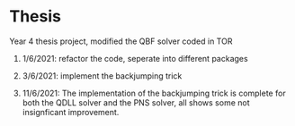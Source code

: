 # Thesis
Year 4 thesis project, modified the QBF solver coded in TOR

1. 1/6/2021: refactor the code, seperate into different packages

2. 3/6/2021: implement the backjumping trick

3. 11/6/2021: The implementation of the backjumping trick is complete for both the QDLL solver and the PNS solver,
all shows some not insignficant improvement. 